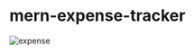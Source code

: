 # mern-expense-tracker

![expense](https://user-images.githubusercontent.com/90024300/233416353-ff088a98-a409-4dc5-b972-b75e7cffa231.png)
